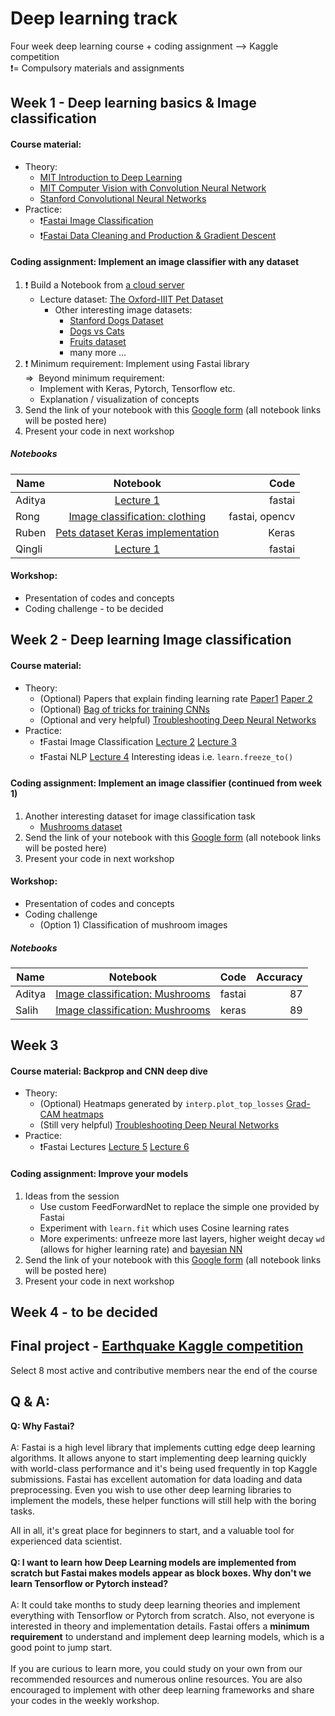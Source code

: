 # Deep learning track
Four week deep learning course + coding assignment --> Kaggle competition <br>
:exclamation:= Compulsory materials and assignments

## Week 1 - Deep learning basics & Image classification
#### Course material: 
- Theory:
  - [MIT Introduction to Deep Learning](https://www.youtube.com/watch?v=JN6H4rQvwgY)
  - [MIT Computer Vision with Convolution Neural Network](https://www.youtube.com/watch?v=NVH8EYPHi30)
  - [Stanford Convolutional Neural Networks](https://www.youtube.com/watch?v=vT1JzLTH4G4&list=PL3FW7Lu3i5JvHM8ljYj-zLfQRF3EO8sYv)
- Practice:
  - :exclamation:[Fastai Image Classification](https://course.fast.ai/videos/?lesson=1) 
  - :exclamation:[Fastai Data Cleaning and Production & Gradient Descent](https://course.fast.ai/videos/?lesson=1)

#### Coding assignment: Implement an image classifier with any dataset

1. :exclamation: Build a Notebook from [a cloud server](https://course.fast.ai/start_kaggle.html)
    - Lecture dataset: [The Oxford-IIIT Pet Dataset](https://www.kaggle.com/tanlikesmath/the-oxfordiiit-pet-dataset)
      - Other interesting image datasets:
        - [Stanford Dogs Dataset](https://www.kaggle.com/jessicali9530/stanford-dogs-dataset/home) 
        - [Dogs vs Cats](https://www.kaggle.com/c/dogs-vs-cats)
        - [Fruits dataset](https://www.kaggle.com/moltean/fruits)
        - many more ... 
2. :exclamation: Minimum requirement: Implement using Fastai library<br>
=>&nbsp;  Beyond minimum requirement:
      - Implement with Keras, Pytorch, Tensorflow etc.
      - Explanation / visualization of concepts  
3. Send the link of your notebook with this [Google form](https://goo.gl/forms/8wimYUJgtAwDtTm42) (all notebook links will be posted here)
4. Present your code in next workshop 

##### Notebooks
| Name        | Notebook           | Code  |
| ------------- |:-------------:| -----:|
| Aditya     | [Lecture 1](https://www.kaggle.com/adityajitta/fastai-lecture-1-explore) | fastai |
| Rong     | [Image classification: clothing](https://github.com/SirongHuang/Computer-vision-with-deep-learning/blob/master/Image-classification/image_classification.ipynb)      |   fastai, opencv |
| Ruben | [Pets dataset Keras implementation](https://www.dropbox.com/s/rrxtlnhppbihjrj/Pet%20dataset%20keras.ipynb?dl=0)      |   Keras |
| Qingli | [Lecture 1 ](https://github.com/QingliGuo/Machine_Learning/blob/master/Image_Classification.ipynb)      |   fastai | 

#### Workshop:
- Presentation of codes and concepts
- Coding challenge - to be decided

## Week 2 - Deep learning Image classification
#### Course material:
- Theory:
  - (Optional) Papers that explain finding learning rate [Paper1](https://arxiv.org/abs/1506.01186)  [Paper 2](https://arxiv.org/abs/1803.09820)
  - (Optional) [Bag of tricks for training CNNs](https://arxiv.org/abs/1812.01187)
  - (Optional and very helpful) [Troubleshooting Deep Neural Networks](http://josh-tobin.com/assets/pdf/troubleshooting-deep-neural-networks-01-19.pdf)
- Practice:
  - :exclamation:Fastai Image Classification [Lecture 2](https://course.fast.ai/videos/?lesson=2) [Lecture 3](https://course.fast.ai/videos/?lesson=3)
  - :exclamation:Fastai NLP [Lecture 4](https://course.fast.ai/videos/?lesson=4) Interesting ideas i.e. `learn.freeze_to()`

#### Coding assignment: Implement an image classifier (continued from week 1)
1. Another interesting dataset for image classification task
    - [Mushrooms dataset](https://www.kaggle.com/maysee/mushrooms-classification-common-genuss-images)
2. Send the link of your notebook with this [Google form](https://goo.gl/forms/8wimYUJgtAwDtTm42) (all notebook links will be posted here)
3. Present your code in next workshop 

#### Workshop:
- Presentation of codes and concepts
- Coding challenge
    - (Option 1) Classification of mushroom images 

##### Notebooks
| Name        | Notebook           | Code  | Accuracy |
| ------------- |:-------------:| -----:|-----:|
| Aditya     | [Image classification: Mushrooms](https://github.com/gradjitta/ds_project_template/blob/master/Mushroom%20Classification%20FastAI%20ResNet34%2087.ipynb) | fastai |87 |
| Salih     | [Image classification: Mushrooms](https://www.kaggle.com/salihb/mushrooms-classification-using-keras) | keras |89 |

## Week 3
#### Course material: Backprop and CNN deep dive
- Theory:
  - (Optional) Heatmaps generated by `interp.plot_top_losses` [Grad-CAM heatmaps](http://openaccess.thecvf.com/content_ICCV_2017/papers/Selvaraju_Grad-CAM_Visual_Explanations_ICCV_2017_paper.pdf)
  - (Still very helpful) [Troubleshooting Deep Neural Networks](http://josh-tobin.com/assets/pdf/troubleshooting-deep-neural-networks-01-19.pdf)
- Practice:
  - :exclamation:Fastai Lectures [Lecture 5](https://course.fast.ai/videos/?lesson=5) [Lecture 6](https://course.fast.ai/videos/?lesson=6)
#### Coding assignment: Improve your models
1. Ideas from the session
    - Use custom FeedForwardNet to replace the simple one provided by Fastai
    - Experiment with `learn.fit` which uses Cosine learning rates
    - More experiments: unfreeze more last layers, higher weight decay `wd` (allows for higher learning rate) and [bayesian NN](https://github.com/paraschopra/bayesian-neural-network-mnist/blob/master/bnn.ipynb)
2. Send the link of your notebook with this [Google form](https://goo.gl/forms/8wimYUJgtAwDtTm42) (all notebook links will be posted
 here)
3. Present your code in next workshop

## Week 4 - to be decided

## Final project - [Earthquake Kaggle competition](https://www.kaggle.com/c/LANL-Earthquake-Prediction)
Select 8 most active and contributive members near the end of the course

## Q & A:

**Q: Why Fastai?**<br><br>
A: Fastai is a high level library that implements cutting edge deep learning algorithms. It allows anyone to start implementing deep learning quickly with world-class performance and it's being used frequently in top Kaggle submissions. Fastai has excellent automation for data loading and data preprocessing. Even you wish to use other deep learning libraries to implement the models, these helper functions will still help with the boring tasks.

All in all, it's great place for beginners to start, and a valuable tool for experienced data scientist. 
<br><br>
**Q: I want to learn how Deep Learning models are implemented from scratch but Fastai makes models appear as block boxes. Why don't we learn Tensorflow or Pytorch instead?**<br><br>
A: It could take months to study deep learning theories and implement everything with Tensorflow or Pytorch from scratch. Also, not everyone is interested in theory and implementation details. Fastai offers a **minimum requirement** to understand and implement deep learning models, which is a good point to jump start. 
<br><br>
If you are curious to learn more, you could study on your own from our recommended resources and numerous online resources. You are also encouraged to implement with other deep learning frameworks and share your codes in the weekly workshop. 
